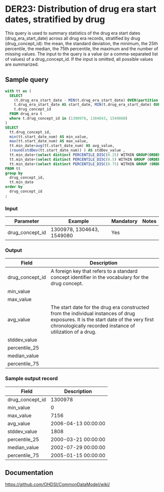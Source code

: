 # DER23: Distribution of drug era start dates, stratified by drug

This query is used to summary statistics of the drug era start dates (drug_era_start_date) across all drug era records, stratified by drug (drug_concept_id): the mean, the standard deviation, the minimum, the 25th percentile, the median, the 75th percentile, the maximum and the number of missing values. The input to the query is a value (or a comma-separated list of values) of a drug_concept_id. If the input is omitted, all possible values are summarized.

## Sample query
```sql
with tt as (
  SELECT
    (t.drug_era_start_date - MIN(t.drug_era_start_date) OVER(partition by t.drug_concept_id)) AS start_date_num,
    t.drug_era_start_date AS start_date, MIN(t.drug_era_start_date) OVER(partition by t.drug_concept_id) min_date,
    t.drug_concept_id
  FROM drug_era t
  where t.drug_concept_id in (1300978, 1304643, 1549080)
)
SELECT
  tt.drug_concept_id,
  min(tt.start_date_num) AS min_value,
  max(tt.start_date_num) AS max_value,
  tt.min_date+avg(tt.start_date_num) AS avg_value,
  (round(stdDev(tt.start_date_num)) ) AS stdDev_value ,
  tt.min_date+(select distinct PERCENTILE_DISC(0.25) WITHIN GROUP(ORDER BY tt.start_date_num) OVER() from tt) AS percentile_25,
  tt.min_date+(select distinct PERCENTILE_DISC(0.5) WITHIN GROUP (ORDER BY tt.start_date_num) OVER() from tt) AS median_value,
  tt.min_date+(select distinct PERCENTILE_DISC(0.75) WITHIN GROUP (ORDER BY tt.start_date_num) OVER() from tt) AS percential_75
FROM tt
group by
  drug_concept_id,
  tt.min_date
order by
  drug_concept_id
;
```

### Input

| Parameter |  Example |  Mandatory |  Notes |
| --- | --- | --- | --- |
| drug_concept_id | 1300978, 1304643, 1549080 | Yes |   |

### Output

| Field |  Description |
| --- | --- |
| drug_concept_id | A foreign key that refers to a standard concept identifier in the vocabulary for the drug concept. |
| min_value |   |
| max_value |   |
| avg_value | The start date for the drug era constructed from the individual instances of drug exposures. It is the start date of the very first chronologically recorded instance of utilization of a drug. |
| stddev_value |   |
| percentile_25 |      |
| median_value |      |
| percentile_75 |      |

### Sample output record

| Field |  Description |
| --- | --- |
| drug_concept_id | 1300978 |
| min_value | 0 |
| max_value | 7156 |
| avg_value | 2006-04-13 00:00:00 |
| stddev_value | 1808 |
| percentile_25 | 2000-03-21 00:00:00 |
| median_value | 2002-07-29 00:00:00 |
| percentile_75 | 2005-01-15 00:00:00 |



## Documentation
https://github.com/OHDSI/CommonDataModel/wiki/
